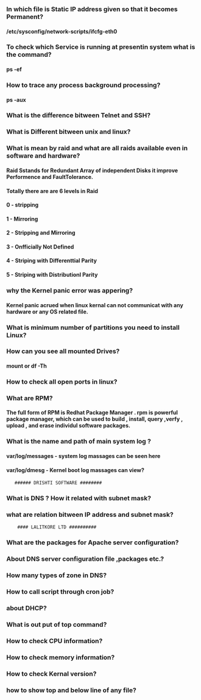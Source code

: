 ### In which file is Static IP address given so that it becomes Permanent?
#### /etc/sysconfig/network-scripts/ifcfg-eth0
### To check which Service is running at presentin system what is the command?
#### ps -ef
### How to trace any process background processing?
#### ps -aux
### What is the difference bitween Telnet and SSH?
### What is Different bitween unix and linux?
### What is mean by raid and what are all raids available even in software and hardware?
#### Raid Sstands for Redundant Array of independent Disks it improve Performence and FaultTolerance.
#### Totally there are are 6 levels in Raid
####  0 - stripping
####  1 - Mirroring
####  2 - Stripping and Mirroring
####  3 - Onfficially Not Defined
####  4 - Striping with Differenttial Parity
####  5 - Striping with Distributionl Parity
### why the Kernel panic error was appering?
#### Kernel panic acrued when linux kernal can not communicat with any hardware or any OS related file.
### What is minimum number of partitions you need to install Linux?
### How can you see all mounted Drives?
#### mount   or   df -Th
### How to check all open ports in linux?
### What are RPM?
#### The full form of RPM is Redhat Package Manager . rpm is powerful package manager, which can be used to build , install, query ,verfy , upload , and erase individul software packages.
### What is the name and path of main system log ?
#### var/log/messages - system log massages can be seen here
#### var/log/dmesg  - Kernel boot log massages can view?
       ###### DRISHTI SOFTWARE ########
### What is DNS ? How it related with subnet mask?
### what are relation bitween IP address and subnet mask?
        #### LALITKORE LTD ##########
### What are the packages for Apache server configuration?
### About DNS server configuration file ,packages etc.?
### How many types of zone in DNS?
### How to call script through cron job?
### about DHCP?
### What is out put of top command?
### How to check CPU information?
### How to check memory information?
### How to check Kernal version?
### how to show top and below line of any file?


